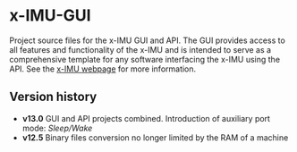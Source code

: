 x-IMU-GUI
=========

Project source files for the x-IMU GUI and API.  The GUI provides access to all features and functionality of the x-IMU and is intended to serve as a comprehensive template for any software interfacing the x-IMU using the API.  See the [x-IMU webpage](http://www.x-io.co.uk/products/x-imu/) for more information.

Version history
---------------

* **v13.0**  GUI and API projects combined.  Introduction of auxiliary port mode: *Sleep/Wake*
* **v12.5**  Binary files conversion no longer limited by the RAM of a machine
